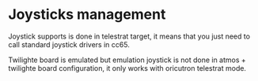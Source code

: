 # Joysticks management

Joystick supports is done in telestrat target, it means that you just need to call standard joystick drivers in cc65.

Twilighte board is emulated but emulation joystick is not done in atmos + twilighte board configuration, it only works with oricutron telestrat mode.
